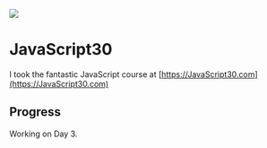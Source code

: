 ﻿![](https://javascript30.com/images/JS3-social-share.png)

# JavaScript30

I took the fantastic JavaScript course at [https://JavaScript30.com](https://JavaScript30.com)

## Progress

Working on Day 3.
